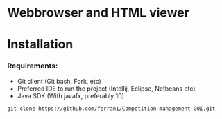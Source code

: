 # Webbrowser and HTML viewer

# Installation
### Requirements:
* Git client (Git bash, Fork, etc)
* Preferred IDE to run the project (Intellij, Eclipse, Netbeans etc)
* Java SDK (With javafx, preferably 10)

```
git clone https://github.com/ferran1/Competition-management-GUI.git
```
